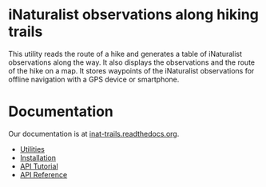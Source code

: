 # iNaturalist observations along hiking trails

This utility reads the route of a hike and generates a table of iNaturalist
observations along the way. It also displays the observations and the route of
the hike on a map. It stores waypoints of the iNaturalist observations for
offline navigation with a GPS device or smartphone.

# Documentation

Our documentation is at [inat-trails.readthedocs.org](https://inat-trails.readthedocs.org).

- [Utilities](https://inat-trails.readthedocs.io/en/latest/usage.html#utility-inattrails)
- [Installation](https://inat-trails.readthedocs.io/en/latest/usage.html#installation)
- [API Tutorial](https://inat-trails.readthedocs.io/en/latest/api.html)
- [API Reference](https://inat-trails.readthedocs.io/en/latest/api.html#detailed-api-documentation)
